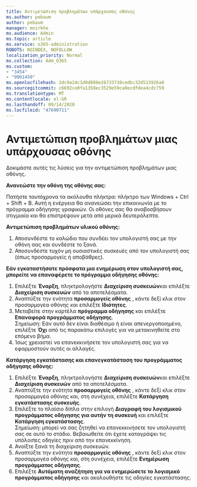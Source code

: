 ```yaml
---
title: Αντιμετώπιση προβλημάτων υπάρχουσας οθόνης
ms.author: pebaum
author: pebaum
manager: mnirkhe
ms.audience: Admin
ms.topic: article
ms.service: o365-administration
ROBOTS: NOINDEX, NOFOLLOW
localization_priority: Normal
ms.collection: Adm_O365
ms.custom:
- "3454"
- "9001450"
ms.openlocfilehash: 2dc9a24c1d0d808e26733738cedbc32d513926a0
ms.sourcegitcommit: c6692ce0fa1358ec3529e59ca0ecdfdea4cdc759
ms.translationtype: MT
ms.contentlocale: el-GR
ms.lasthandoff: 09/14/2020
ms.locfileid: "47690711"
---
```

# <a name="troubleshoot-an-existing-monitor"></a>Αντιμετώπιση προβλημάτων μιας υπάρχουσας οθόνης

Δοκιμάστε αυτές τις λύσεις για την αντιμετώπιση προβλημάτων μιας οθόνης. 

**Ανανεώστε την οθόνη της οθόνης σας:**

Πατήστε ταυτόχρονα τα ακόλουθα πλήκτρα: πλήκτρο των Windows + Ctrl + Shift + B. Αυτή η ενέργεια θα ανανεώσει την επικοινωνία με το πρόγραμμα οδήγησης γραφικών. Οι οθόνες σας θα αναβοσβήσουν στιγμιαία και θα επιστρέψουν μετά από μερικά δευτερόλεπτα.

**Αντιμετώπιση προβλημάτων υλικού οθόνης:**

1. Αποσυνδέστε το καλώδιο που συνδέει τον υπολογιστή σας με την οθόνη σας και συνδέστε το ξανά.
2. Αποσυνδέστε τυχόν μη ουσιαστικές συσκευές από τον υπολογιστή σας (όπως προσαρμογείς ή αποβάθρες).

**Εάν εγκαταστήσατε πρόσφατα μια ενημέρωση στον υπολογιστή σας, μπορείτε να επαναφέρετε το πρόγραμμα οδήγησης οθόνης:**

1. Επιλέξτε **Έναρξη**, πληκτρολογήστε **Διαχείριση συσκευών**και επιλέξτε **Διαχείριση συσκευών** από τα αποτελέσματα.
2. Αναπτύξτε την ενότητα **προσαρμογείς οθόνης** , κάντε δεξί κλικ στον προσαρμογέα οθόνης και επιλέξτε **Ιδιότητες**.
3. Μεταβείτε στην καρτέλα **πρόγραμμα οδήγησης** και επιλέξτε **Επαναφορά προγράμματος οδήγησης**. <br>
Σημείωση: Εάν αυτό δεν είναι διαθέσιμο ή είναι απενεργοποιημένο, επιλέξτε **Όχι** από τις παρακάτω επιλογές για να μετακινηθείτε στο επόμενο βήμα.
4. Ίσως χρειαστεί να επανεκκινήσετε τον υπολογιστή σας για να εφαρμοστούν αυτές οι αλλαγές.

**Κατάργηση εγκατάστασης και επανεγκατάσταση του προγράμματος οδήγησης οθόνης:**

1. Επιλέξτε **Έναρξη**, πληκτρολογήστε **Διαχείριση συσκευών**και επιλέξτε **Διαχείριση συσκευών** από τα αποτελέσματα.
2. Αναπτύξτε την ενότητα **προσαρμογείς οθόνης** , κάντε δεξί κλικ στον προσαρμογέα οθόνης και, στη συνέχεια, επιλέξτε **Κατάργηση εγκατάστασης συσκευής**. 
3. Επιλέξτε το πλαίσιο δίπλα στην επιλογή **Διαγραφή του λογισμικού προγράμματος οδήγησης για αυτήν τη συσκευή** και επιλέξτε **Κατάργηση εγκατάστασης**.<br>
Σημείωση: μπορεί να σας ζητηθεί να επανεκκινήσετε τον υπολογιστή σας σε αυτό το στάδιο. Βεβαιωθείτε ότι έχετε καταγράψει τις υπόλοιπες οδηγίες πριν από την επανεκκίνηση.
4. Ανοίξτε ξανά τη διαχείριση συσκευών.
5. Αναπτύξτε την ενότητα **προσαρμογείς οθόνης** , κάντε δεξί κλικ στον προσαρμογέα οθόνης και, στη συνέχεια, επιλέξτε **Ενημέρωση προγράμματος οδήγησης**.
6. Επιλέξτε **Αυτόματη αναζήτηση για να ενημερώσετε το λογισμικό προγράμματος οδήγησης** και ακολουθήστε τις οδηγίες εγκατάστασης.